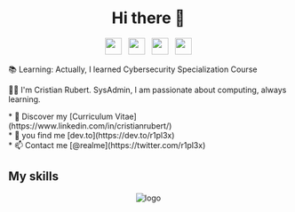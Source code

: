 

<h1 align="center">Hi there 👋</h1>

<p align='center'>
<a href="https://dev.to/r1pl3x"><img height="30" src="https://raw.githubusercontent.com/WaylonWalker/WaylonWalker/main/icon/dev.png"></a>&nbsp;&nbsp;
<a href="https://twitter.com/cristian_rubert"><img height="30" src="https://github.com/WaylonWalker/WaylonWalker/blob/main/icon/twitter.png?raw=true"></a>&nbsp;&nbsp;
<a href="https://instagram.com/r1pl3x"><img height="30" src="https://github.com/WaylonWalker/WaylonWalker/blob/main/icon/instagram.jpg?raw=true"></a>&nbsp;&nbsp;
<a href="https://www.linkedin.com/in/cristianrubert/"><img height="30" src="https://github.com/WaylonWalker/WaylonWalker/blob/main/icon/linkedin.png?raw=true"></a>
</p>

<p> 📚 Learning: Actually, I learned Cybersecurity Specialization Course </p>
<p> 👨‍💻 I'm Cristian Rubert. SysAdmin, I am passionate about computing, always learning.</p>

<p> 
* 💼 Discover my [Curriculum Vitae](https://www.linkedin.com/in/cristianrubert/)<br/>
* 🚧 you find me [dev.to](https://dev.to/r1pl3x) <br/>
* 📫 Contact me [@realme](https://twitter.com/r1pl3x)
</p>

## My skills
<p align="center">
  <img align="center" alt="logo" src="https://github.com/R1pl3x/R1pl3x/blob/master/icon/pack.jpg" />
</p>
